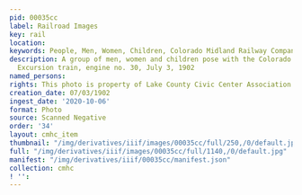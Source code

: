 ```yaml
---
pid: 00035cc
label: Railroad Images
key: rail
location: 
keywords: People, Men, Women, Children, Colorado Midland Railway Company, Locomotives
description: A group of men, women and children pose with the Colorado Midland Railway
  Excursion train, engine no. 30, July 3, 1902
named_persons: 
rights: This photo is property of Lake County Civic Center Association.
creation_date: 07/03/1902
ingest_date: '2020-10-06'
format: Photo
source: Scanned Negative
order: '34'
layout: cmhc_item
thumbnail: "/img/derivatives/iiif/images/00035cc/full/250,/0/default.jpg"
full: "/img/derivatives/iiif/images/00035cc/full/1140,/0/default.jpg"
manifest: "/img/derivatives/iiif/00035cc/manifest.json"
collection: cmhc
! '': 
---
```

